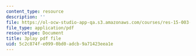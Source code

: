 ```yaml
---
content_type: resource
description: ''
file: https://ol-ocw-studio-app-qa.s3.amazonaws.com/courses/res-15-003-shaping-the-future-of-work-15-662x-spring-2016/5c2c874fe0990bd0adcb9a71423eea1e_q2mz6LZVnT8.pdf
file_type: application/pdf
resourcetype: Document
title: 3play pdf file
uid: 5c2c874f-e099-0bd0-adcb-9a71423eea1e
---
```

